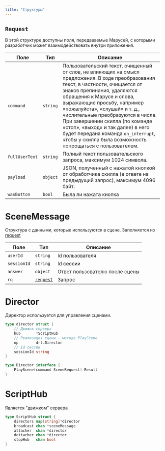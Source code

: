 ```yaml
---
title: "Структуры"
---
```


## [](#request)`Request`

В этой структуре доступны поля, передаваемые Марусей, с которыми разработчик может взаимодействовать внутри приложения.

| Поле           | Тип      | Описание                                                                                                                                                                                                                                                                                                                                                                                                                                                                |
|----------------|----------|-------------------------------------------------------------------------------------------------------------------------------------------------------------------------------------------------------------------------------------------------------------------------------------------------------------------------------------------------------------------------------------------------------------------------------------------------------------------------|
| `command`      | `string` | Пользовательский текст, очищенный от слов, не влияющих на смысл предложения. В ходе преобразования текст, в частности, очищается от знаков препинания, удаляются обращения к Марусе и слова, выражающие просьбу, например «пожалуйста», «слушай» и т. д., числительные преобразуются в числа. При завершении скилла (по команде «стоп», «выход» и так далее) в него будет передана команда `on_interrupt`, чтобы у скилла была возможность попрощаться с пользователем. |
| `fullUserText` | `string` | Полный текст пользовательского запроса, максимум 1024 символа.                                                                                                                                                                                                                                                                                                                                                                                                          |
| `payload`      | `object` | JSON, полученный с нажатой кнопкой от обработчика скилла (в ответе на предыдущий запрос), максимум 4096 байт.                                                                                                                                                                                                                                                                                                                                                           |
| `wasButton`    | `bool`   | Была ли нажата кнопка                                                                                                                                                                                                                                                                                                                                                                                                                                                   |

# SceneMessage

Структура с данными, которые используются в сцене. Заполняется из [request](lib_marusia_structs.md#request-marusia)

| Поле        | Тип                   | Описание                       |
|-------------|-----------------------|--------------------------------|
| `userId`    | `string`              | Id пользователя                |
| `sessionId` | `string`              | Id сессии                      |
| `answer`    | `object`              | Ответ пользователю после сцены |
| `rq`        | [`request`](#request) | Запрос                         |

# Director
Директор используется для управления сценами.
```go
type director struct {
	// Движок сервера
	hub       *ScriptHub
	// Реализация сцены - метода PlayScene
	op        drt.Director
	// Id сессии
	sessionId string
}

type Director interface {
    PlayScene(command SceneRequest) Result
}
```
# ScriptHub
Является "движком" сервера
```go
type ScriptHub struct {
    directors map[string]*director
    broadcast chan *sceneMessage
    attacher  chan *director
    dettacher chan *director
    stopHub   chan bool
}
```
